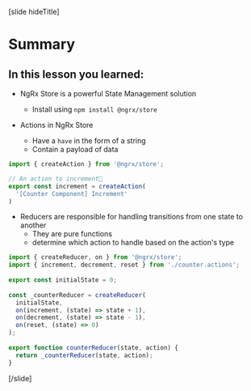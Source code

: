 [slide hideTitle]

# Summary

## In this lesson you learned:

- NgRx Store is a powerful State Management solution
  - Install using `npm install @ngrx/store`


- Actions in NgRx Store
  - Have a `have` in the form of a string
  - Contain a payload of data

```js
import { createAction } from '@ngrx/store';

// An action to increment
export const increment = createAction(
  '[Counter Component] Increment'
)

```

- Reducers are responsible for handling transitions from one state to another
  - They are pure functions
  - determine which action to handle based on the action's type


```js
import { createReducer, on } from '@ngrx/store';
import { increment, decrement, reset } from './counter.actions';
 
export const initialState = 0;
 
const _counterReducer = createReducer(
  initialState,
  on(increment, (state) => state + 1),
  on(decrement, (state) => state - 1),
  on(reset, (state) => 0)
);
 
export function counterReducer(state, action) {
  return _counterReducer(state, action);
}

```

[/slide]
